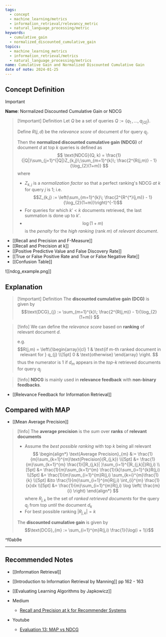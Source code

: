 ```yaml
---
tags:
  - concept
  - machine_learning/metrics
  - information_retrieval/relevancy_metric
  - natural_language_processing/metric
keywords:
  - cumulative_gain
  - normalized_discounted_cumulative_gain
topics:
  - machine_learning_metrics
  - information_retrieval/metrics
  - natural_language_processing/metrics
name: Cumulative Gain and Normalized Discounted Cumulative Gain
date of note: 2024-01-25
---
```

## Concept Definition

>[!important]
>**Name**: Normalized Discounted Cumulative Gain or NDCG

>[!important] Definition
>Let $Q$ be a set of queries $Q := \{q_{1}\,{,}\ldots{,}\, q_{|Q|} \}$. 
>
>Define $R(j,d)$ be the *relevance score* of document $d$ for query $q_{j}$. 
>
>Then the **normalized discounted cumulative gain (NDCG)** of document $d$ at top $k$ queries is defined as 
>$$
>\text{NDCG}(Q, k) = \frac{1}{|Q|}\sum_{j=1}^{|Q|}Z_{k,j}\;\sum_{m=1}^{k}\; \frac{2^{R(j,m)} - 1}{\log_{2}(1+m)}
>$$
>where
>- $Z_{k,j}$ is a *normalization factor* so that a perfect ranking's NDCG *at $k$* for query $j$ is $1$; i.e. $$Z_{k,j} := \left(\sum_{m=1}^{k}\; \frac{2^{R^{*}(j,m)} - 1}{\log_{2}(1+m)}\right)^{-1}$$
>- For queries for which $k' < k$ documents retrieved, the last summation is done up to $k'$.
>- $$\log(1+m)$$ is the *penalty* for the *high ranking* (rank $m$) of *relevant document*.


- [[Recall and Precision and F-Measure]]
- [[Recall and Precision at k]]
- [[Positive Predictive Value and False Discovery Rate]]
- [[True or False Positive Rate and True or False Negative Rate]]
- [[Confusion Table]]

![[ndcg_example.png]]


## Explanation

>[!important] Definition
>The **discounted cumulative gain (DCG)** is given by 
>$$\text{DCG}_{j} := \sum_{m=1}^{k}\; \frac{2^{R(j,m)} - 1}{\log_{2}(1+m)} $$
>

>[!info]
>We can define the *relevance score* based on **ranking** of relevant document $d$.
>
>e.g. $$R(j,m) = \left\{\begin{array}{cl} 1 & \text{if m-th ranked document  in relevant for } q_{j} \\[5pt] 0 & \text{otherwise} \end{array} \right. $$ thus the numerator is $1$ if $d_{m}$ appears in the *top-k* retrieved documents for query $q_{j}$

>[!info]
>**NDCG** is mainly used in **relevance feedback** with **non-binary feedbacks**.

- [[Relevance Feedback for Information Retrieval]]

## Compared with MAP

- [[Mean Average Precision]]

>[!info]
>The **average precision** is the *sum* over **ranks** of **relevant documents**
>- Assume the *best possible ranking* with top $k$ being all relevant
>$$
>\begin{align*}
>\text{Average Precision}_{m} &:= \frac{1}{m}\sum_{k=1}^{m}\text{Precision}(R_{j,k}) \\[5pt] 
>&= \frac{1}{m}\sum_{k=1}^{m} \frac{1}{|R_{j,k}| }\sum_{i=1}^{|R_{j,k}|}R(j,i) \\[5pt] 
>&= \frac{1}{m}\sum_{k=1}^{m} \frac{1}{k}\sum_{i=1}^{k}R(j,i) \\[5pt]
>&= \frac{1}{m}\sum_{i=1}^{m}R(j,i) \sum_{k=i}^{m}\frac{1}{k} \\[5pt] 
>&\to \frac{1}{m}\sum_{i=1}^{m}R(j,i) \int_{i}^{m} \frac{1}{x}dx  \\[5pt] 
>&= \frac{1}{m}\sum_{i=1}^{m}R(j,i)  \log \left( \frac{m}{i} \right)
>\end{align*}
>$$ 
>where $R_{j,k}$ be the set of *ranked retrieved documents* for the query $q_{j}$ from top *until* the document $d_{k}$
>- For best possible ranking $|R_{j,k}| = k$
>
>The **discounted cumulative gain** is given by $$\text{DCG}_{m} := \sum_{i=1}^{m}R(j,i) \frac{1}{\log(i + 1)}$$ 

^f0ab9e




-----------
##  Recommended Notes

- [[Information Retrieval]]

- [[Introduction to Information Retrieval by Manning]] pp 162 - 163
- [[Evaluating Learning Algorithms by Japkowicz]]

- Medium
	- [Recall and Precision at k for Recommender Systems](https://medium.com/@m_n_malaeb/recall-and-precision-at-k-for-recommender-systems-618483226c54)

- Youtube
	- [Evaluation 13: MAP vs NDCG](https://www.youtube.com/watch?v=qm1In7NH8WE)